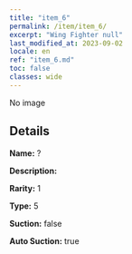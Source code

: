 ```yaml
---
title: "item_6"
permalink: /item/item_6/
excerpt: "Wing Fighter null"
last_modified_at: 2023-09-02
locale: en
ref: "item_6.md"
toc: false
classes: wide
---
```



 No image



## Details

 **Name:** ? 

 **Description:** 

 **Rarity:** 1 

 **Type:** 5 

 **Suction:** false 

 **Auto Suction:** true 



